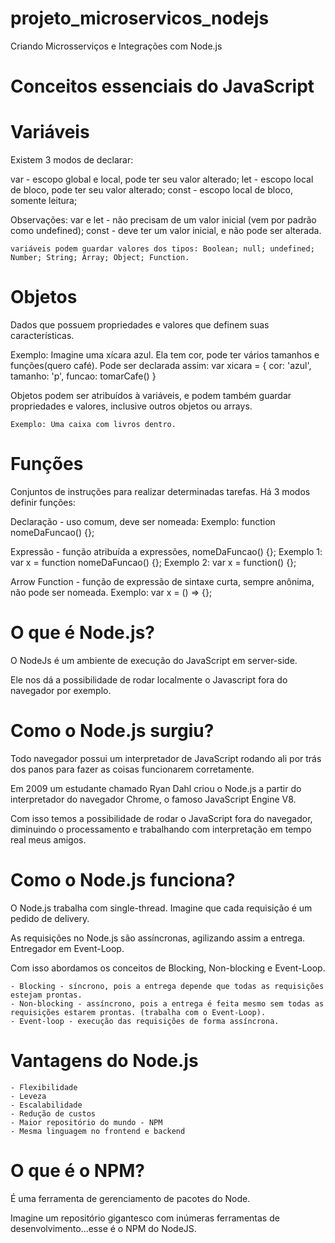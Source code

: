# projeto_microservicos_nodejs
Criando Microsserviços e Integrações com Node.js

# Conceitos essenciais do JavaScript

# Variáveis

Existem 3 modos de declarar:

var - escopo global e local, pode ter seu valor alterado;
let - escopo local de bloco, pode ter seu valor alterado;
const - escopo local de bloco, somente leitura;

Observações:
    var e let - não precisam de um valor inicial (vem por padrão como undefined);
    const - deve ter um valor inicial, e não pode ser alterada.

    variáveis podem guardar valores dos tipos: Boolean; null; undefined; Number; String; Array; Object; Function.

# Objetos

Dados que possuem propriedades e valores que definem suas características.

Exemplo:
    Imagine uma xícara azul. Ela tem cor, pode ter vários tamanhos e funções(quero café). Pode ser declarada assim:
        var xicara = {
            cor: 'azul',
            tamanho: 'p',
            funcao: tomarCafe()
        }

Objetos podem ser atribuídos à variáveis, e podem também guardar propriedades e valores, inclusive outros objetos ou arrays.

    Exemplo: Uma caixa com livros dentro.

# Funções

Conjuntos de instruções para realizar determinadas tarefas.
Há 3 modos definir funções:

Declaração - uso comum, deve ser nomeada:
    Exemplo: function nomeDaFuncao() {};

Expressão - função atribuída a expressões, nomeDaFuncao() {};
    Exemplo 1: var x = function nomeDaFuncao() {};
    Exemplo 2: var x = function() {};

Arrow Function - função de expressão de sintaxe curta, sempre anônima, não pode ser nomeada.
    Exemplo: var x = () => {};

# O que é Node.js?

O NodeJs é um ambiente de execução do JavaScript em server-side.

Ele nos dá a possibilidade de rodar localmente o Javascript fora do navegador por exemplo.

# Como o Node.js surgiu?

Todo navegador possui um interpretador de JavaScript rodando ali por trás dos panos para fazer as coisas funcionarem corretamente.

Em 2009 um estudante chamado Ryan Dahl criou o Node.js a partir do interpretador do navegador Chrome, o famoso JavaScript Engine V8.

Com isso temos a possibilidade de rodar o JavaScript fora do navegador, diminuindo o processamento e trabalhando com interpretação em tempo real meus amigos.

# Como o Node.js funciona?

O Node.js trabalha com single-thread. Imagine que cada requisição é um pedido de delivery.

As requisições no Node.js são assíncronas, agilizando assim a entrega. Entregador em Event-Loop.

Com isso abordamos os conceitos de Blocking, Non-blocking e Event-Loop.

    - Blocking - síncrono, pois a entrega depende que todas as requisições estejam prontas.
    - Non-blocking - assíncrono, pois a entrega é feita mesmo sem todas as requisições estarem prontas. (trabalha com o Event-Loop).
    - Event-loop - execução das requisições de forma assíncrona.

# Vantagens do Node.js

    - Flexibilidade
    - Leveza
    - Escalabilidade
    - Redução de custos
    - Maior repositório do mundo - NPM
    - Mesma linguagem no frontend e backend

# O que é o NPM?

É uma ferramenta de gerenciamento de pacotes do Node.

Imagine um repositório gigantesco com inúmeras ferramentas de desenvolvimento...esse é o NPM do NodeJS.



